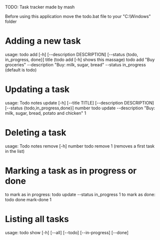 TODO: Task tracker
made by mash

Before using this application move the todo.bat file to your "C:\Windows\" folder

# Adding a new task
usage: todo add [-h] [--description DESCRIPTION] [--status {todo, in_progress, done}] title (todo add [-h] shows this massage)
todo add "Buy groceries" --description "Buy: milk, sugar, bread" --status in_progress (default is todo)

# Updating a  task
usage: Todo notes update [-h] [--title TITLE] [--description DESCRIPTION] [--status {todo,in_progress,done}] number
todo update --description "Buy: milk, sugar, bread, potato and chicken" 1

# Deleting a task
usage: Todo notes remove [-h] number
todo remove 1 (removes a first task in the list)

# Marking a task as in progress or done
to mark as in progress: todo update --status in_progress 1
to mark as done: todo done mark-done 1

# Listing all tasks
usage: todo show [-h] [--all] [--todo] [--in-progress] [--done]
